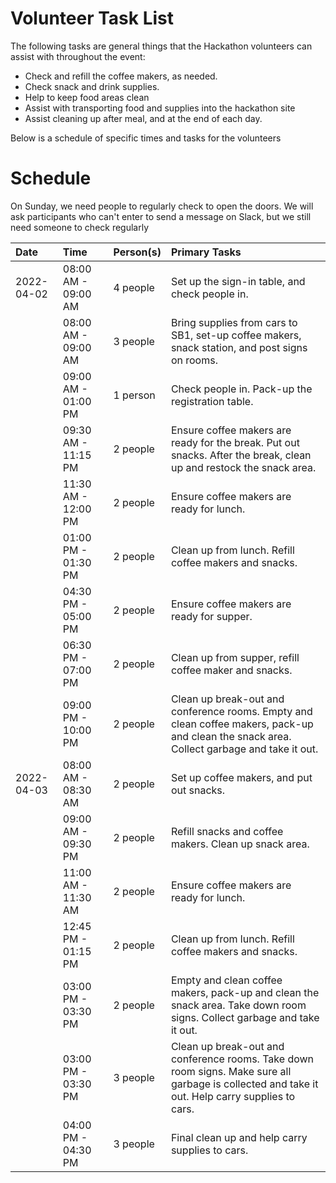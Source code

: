 # Volunteer Task List

The following tasks are general things that the Hackathon volunteers can assist with throughout the event:

-   Check and refill the coffee makers, as needed.
-   Check snack and drink supplies.
-   Help to keep food areas clean
-   Assist with transporting food and supplies into the hackathon site
-   Assist cleaning up after meal, and at the end of each day.

Below is a schedule of specific times and tasks for the volunteers

# Schedule

On Sunday, we need people to regularly check to open the doors. We will ask participants who can't enter to send a message on Slack, but we still need someone to check regularly

Date      	 | Time                |  Person(s)     | Primary Tasks |
| :--        | :--                 | :--          	| :-- |
| 2022-04-02 | 08:00 AM - 09:00 AM | 4 people		| Set up the sign-in table, and check people in. |
|            | 08:00 AM - 09:00 AM | 3 people  		| Bring supplies from cars to SB1, set-up coffee makers, snack station, and post signs on rooms. |
|            | 09:00 AM - 01:00 PM | 1 person       | Check people in. Pack-up the registration table. |
|            | 09:30 AM - 11:15 PM | 2 people		| Ensure coffee makers are ready for the break. Put out snacks. After the break, clean up and restock the snack area. |
|            | 11:30 AM - 12:00 PM | 2 people       | Ensure coffee makers are ready for lunch. |
|            | 01:00 PM - 01:30 PM | 2 people 	    | Clean up from lunch. Refill coffee makers and snacks. |
|            | 04:30 PM - 05:00 PM | 2 people  		| Ensure coffee makers are ready for supper. |
|            | 06:30 PM - 07:00 PM | 2 people		| Clean up from supper, refill coffee maker and snacks. |
|            | 09:00 PM - 10:00 PM | 2 people		| Clean up break-out and conference rooms. Empty and clean coffee makers, pack-up and clean the snack area. Collect garbage and take it out. |
| 2022-04-03 | 08:00 AM - 08:30 AM | 2 people 		| Set up coffee makers, and put out snacks. |
|            | 09:00 AM - 09:30 PM | 2 people  		| Refill snacks and coffee makers. Clean up snack area. |
|            | 11:00 AM - 11:30 AM | 2 people       | Ensure coffee makers are ready for lunch. |
|            | 12:45 PM - 01:15 PM | 2 people  		| Clean up from lunch. Refill coffee makers and snacks. |
|            | 03:00 PM - 03:30 PM | 2 people		| Empty and clean coffee makers, pack-up and clean the snack area. Take down room signs. Collect garbage and take it out. |
|            | 03:00 PM - 03:30 PM | 3 people  		| Clean up break-out and conference rooms. Take down room signs. Make sure all garbage is collected and take it out. Help carry supplies to cars. |
|            | 04:00 PM - 04:30 PM | 3 people       | Final clean up and help carry supplies to cars. |


